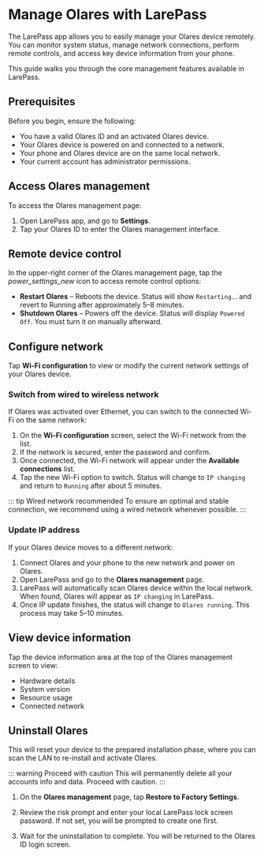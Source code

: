 # Manage Olares with LarePass

The LarePass app allows you to easily manage your Olares device remotely. You can monitor system status, manage network connections, perform remote controls, and access key device information  from your phone.

This guide walks you through the core management features available in LarePass.

## Prerequisites

Before you begin, ensure the following:

- You have a valid Olares ID and an activated Olares device.
- Your Olares device is powered on and connected to a network.
- Your phone and Olares device are on the same local network.
- Your current account has administrator permissions.

## Access Olares management

To access the Olares management page:

1. Open LarePass app, and go to **Settings**.
2. Tap your Olares ID to enter the Olares management interface.

## Remote device control

In the upper-right corner of the Olares management page, tap the <i class="material-symbols-outlined">power_settings_new</i> icon to access remote control options:

- **Restart Olares** – Reboots the device. Status will show `Restarting`... and revert to Running after approximately 5–8 minutes.
- **Shutdown Olares** – Powers off the device. Status will display `Powered Off`. You must turn it on manually afterward.

## Configure network

Tap **Wi-Fi configuration** to view or modify the current network settings of your Olares device.

### Switch from wired to wireless network

If Olares was activated over Ethernet, you can switch to the connected Wi-Fi on the same network:

1. On the **Wi-Fi configuration** screen, select the Wi-Fi network from the list.
2. If the network is secured, enter the password and confirm.
3. Once connected, the Wi-Fi network will appear under the **Available connections** list.
4. Tap the new Wi-Fi option to switch. Status will change to `IP changing` and return to `Running` after about 5 minutes.

::: tip Wired network recommended
To ensure an optimal and stable connection, we recommend using a wired network whenever possible.
:::

### Update IP address

If your Olares device moves to a different network:

1. Connect Olares and your phone to the new network and power on Olares.
2. Open LarePass and go to the **Olares management** page.
3. LarePass will automatically scan Olares device within the local network. When found, Olares will appear as `IP changing` in LarePass.
4. Once IP update finishes, the status will change to `Olares running`. This process may take 5–10 minutes.

 ## View device information

Tap the device information area at the top of the Olares management screen to view:

- Hardware details
- System version
- Resource usage
- Connected network

## Uninstall Olares

This will reset your device to the prepared installation phase, where you can scan the LAN to re-install and activate Olares. 

::: warning Proceed with caution
This will permanently delete all your accounts info and data. Proceed with caution.
:::

1. On the **Olares management** page, tap **Restore to Factory Settings**.

2. Review the risk prompt and enter your local LarePass lock screen password. If not set, you will be prompted to create one first.

3. Wait for the uninstallation to complete. You will be returned to the Olares ID login screen.
